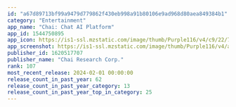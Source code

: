 ```yaml
---
id: "a67d89713bf99a9479d779862f430eb998a91b80106e9ad968d80aea849384b1"
category: "Entertainment"
app_name: "Chai: Chat AI Platform"
app_id: 1544750895
app_icon: https://is1-ssl.mzstatic.com/image/thumb/Purple116/v4/c9/22/78/c9227891-a54e-28cd-b02e-65d8a445cc2e/AppIcon-1x_U007emarketing-0-7-0-85-220.png/1024x1024bb.png
app_screenshot: https://is1-ssl.mzstatic.com/image/thumb/Purple116/v4/aa/80/28/aa802832-0b0d-a342-c82c-1b4aea31dbc5/0cb8e9c2-b6dc-48a3-bd87-4d7c6b4b369f_iPhone_-_1.jpg/1242x2688bb.png
publisher_id: 1620517707
publisher_name: "Chai Research Corp."
rank: 107
most_recent_release: 2024-02-01 00:00:00
release_count_in_past_year: 62
release_count_in_past_year_category: 13
release_count_in_past_year_top_in_category: 25
---
```

